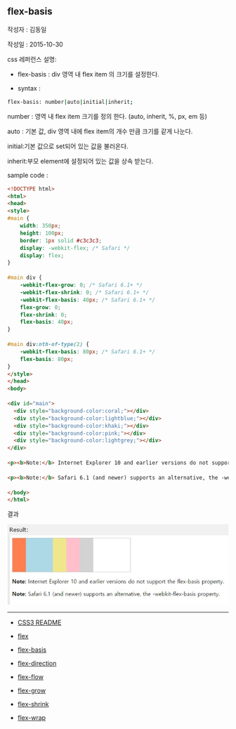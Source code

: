 ## flex-basis

작성자 : 김동일

작성일 : 2015-10-30

css 레퍼런스 설명:
 - flex-basis : div 영역 내 flex item 의 크기를 설정한다.

 - syntax :
```sh
flex-basis: number|auto|initial|inherit;
```

number : 영역 내 flex item 크기를 정의 한다. (auto, inherit, %, px, em 등)

auto : 기본 값, div 영역 내에 flex item의 개수 만큼 크기를 같게 나눈다.

initial:기본 값으로 set되어 있는 값을 불러온다.

inherit:부모 element에 설정되어 있는 값을 상속 받는다.

sample code :
```html
<!DOCTYPE html>
<html>
<head>
<style>
#main {
    width: 350px;
    height: 100px;
    border: 1px solid #c3c3c3;
    display: -webkit-flex; /* Safari */
    display: flex;
}

#main div {
    -webkit-flex-grow: 0; /* Safari 6.1+ */
    -webkit-flex-shrink: 0; /* Safari 6.1+ */
    -webkit-flex-basis: 40px; /* Safari 6.1+ */
    flex-grow: 0;
    flex-shrink: 0;
    flex-basis: 40px;
}

#main div:nth-of-type(2) {
    -webkit-flex-basis: 80px; /* Safari 6.1+ */
    flex-basis: 80px;
}
</style>
</head>
<body>

<div id="main">
  <div style="background-color:coral;"></div>
  <div style="background-color:lightblue;"></div>
  <div style="background-color:khaki;"></div>
  <div style="background-color:pink;"></div>
  <div style="background-color:lightgrey;"></div>
</div>

<p><b>Note:</b> Internet Explorer 10 and earlier versions do not support the flex-basis property.</p>

<p><b>Note:</b> Safari 6.1 (and newer) supports an alternative, the -webkit-flex-basis property.</p>

</body>
</html>
```

결과

![flex-basis](../images/flex-basis.jpg)


-----

* [CSS3 README](../README.md)

* [flex](flex.md)
* [flex-basis](flex-basis.md)
* [flex-direction](flex-direction.md)
* [flex-flow](flex-flow.md)
* [flex-grow](flex-grow.md)
* [flex-shrink](flex-shrink.md)
* [flex-wrap](flex-wrap.md)
